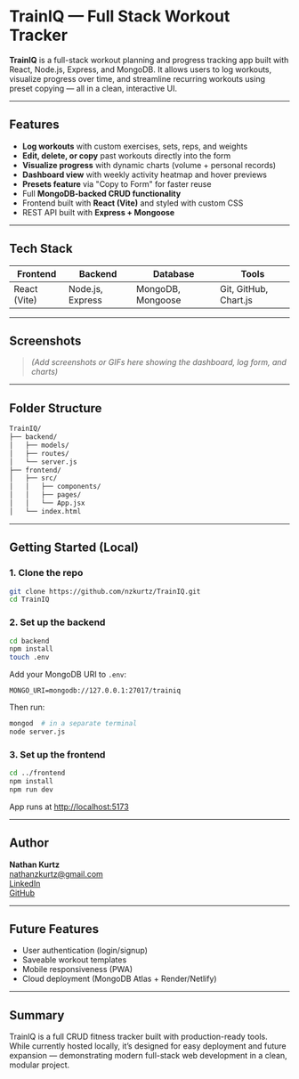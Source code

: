 # TrainIQ — Full Stack Workout Tracker

**TrainIQ** is a full-stack workout planning and progress tracking app built with React, Node.js, Express, and MongoDB. It allows users to log workouts, visualize progress over time, and streamline recurring workouts using preset copying — all in a clean, interactive UI.

---

## Features

- **Log workouts** with custom exercises, sets, reps, and weights
- **Edit, delete, or copy** past workouts directly into the form
- **Visualize progress** with dynamic charts (volume + personal records)
- **Dashboard view** with weekly activity heatmap and hover previews
- **Presets feature** via "Copy to Form" for faster reuse
- Full **MongoDB-backed CRUD functionality**
- Frontend built with **React (Vite)** and styled with custom CSS
- REST API built with **Express + Mongoose**

---

## Tech Stack

| Frontend     | Backend         | Database       | Tools         |
|--------------|------------------|----------------|---------------|
| React (Vite) | Node.js, Express | MongoDB, Mongoose | Git, GitHub, Chart.js |

---

## Screenshots

> _(Add screenshots or GIFs here showing the dashboard, log form, and charts)_

---

## Folder Structure

```bash
TrainIQ/
├── backend/
│   ├── models/
│   ├── routes/
│   └── server.js
├── frontend/
│   ├── src/
│   │   ├── components/
│   │   ├── pages/
│   │   └── App.jsx
│   └── index.html
```

---

## Getting Started (Local)

### 1. Clone the repo

```bash
git clone https://github.com/nzkurtz/TrainIQ.git
cd TrainIQ
```

### 2. Set up the backend

```bash
cd backend
npm install
touch .env
```

Add your MongoDB URI to `.env`:
```
MONGO_URI=mongodb://127.0.0.1:27017/trainiq
```

Then run:
```bash
mongod  # in a separate terminal
node server.js
```

### 3. Set up the frontend

```bash
cd ../frontend
npm install
npm run dev
```

App runs at [http://localhost:5173](http://localhost:5173)

---

## Author

**Nathan Kurtz**  
[nathanzkurtz@gmail.com](mailto:nathanzkurtz@gmail.com)  
[LinkedIn](https://linkedin.com/in/nathan-kurtz-58264a292)  
[GitHub](https://github.com/nzkurtz)

---

## Future Features

- User authentication (login/signup)
- Saveable workout templates
- Mobile responsiveness (PWA)
- Cloud deployment (MongoDB Atlas + Render/Netlify)

---

## Summary

TrainIQ is a full CRUD fitness tracker built with production-ready tools. While currently hosted locally, it’s designed for easy deployment and future expansion — demonstrating modern full-stack web development in a clean, modular project.
